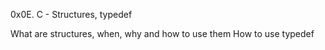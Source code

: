 0x0E. C - Structures, typedef

What are structures, when, why and how to use them
How to use typedef
